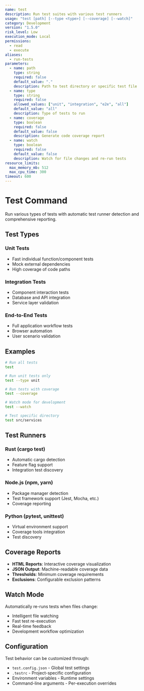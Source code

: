```yaml
---
name: test
description: Run test suites with various test runners
usage: "test [path] [--type <type>] [--coverage] [--watch]"
category: Development
version: "1.5.0"
risk_level: Low
execution_mode: Local
permissions:
  - read
  - execute
aliases:
  - run-tests
parameters:
  - name: path
    type: string
    required: false
    default_value: "."
    description: Path to test directory or specific test file
  - name: type
    type: string
    required: false
    allowed_values: ["unit", "integration", "e2e", "all"]
    default_value: "all"
    description: Type of tests to run
  - name: coverage
    type: boolean
    required: false
    default_value: false
    description: Generate code coverage report
  - name: watch
    type: boolean
    required: false
    default_value: false
    description: Watch for file changes and re-run tests
resource_limits:
  max_memory_mb: 512
  max_cpu_time: 300
timeout: 600
---
```


# Test Command

Run various types of tests with automatic test runner detection and comprehensive reporting.

## Test Types

### Unit Tests
- Fast individual function/component tests
- Mock external dependencies
- High coverage of code paths

### Integration Tests
- Component interaction tests
- Database and API integration
- Service layer validation

### End-to-End Tests
- Full application workflow tests
- Browser automation
- User scenario validation

## Examples

```bash
# Run all tests
test

# Run unit tests only
test --type unit

# Run tests with coverage
test --coverage

# Watch mode for development
test --watch

# Test specific directory
test src/services
```

## Test Runners

### Rust (cargo test)
- Automatic cargo detection
- Feature flag support
- Integration test discovery

### Node.js (npm, yarn)
- Package manager detection
- Test framework support (Jest, Mocha, etc.)
- Coverage reporting

### Python (pytest, unittest)
- Virtual environment support
- Coverage tools integration
- Test discovery

## Coverage Reports

- **HTML Reports**: Interactive coverage visualization
- **JSON Output**: Machine-readable coverage data
- **Thresholds**: Minimum coverage requirements
- **Exclusions**: Configurable exclusion patterns

## Watch Mode

Automatically re-runs tests when files change:
- Intelligent file watching
- Fast test re-execution
- Real-time feedback
- Development workflow optimization

## Configuration

Test behavior can be customized through:
- `test.config.json` - Global test settings
- `.testrc` - Project-specific configuration
- Environment variables - Runtime settings
- Command-line arguments - Per-execution overrides